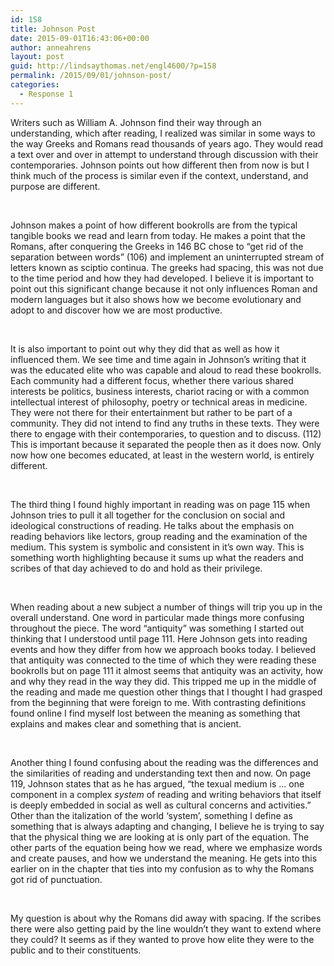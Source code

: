 ```yaml
---
id: 158
title: Johnson Post
date: 2015-09-01T16:43:06+00:00
author: anneahrens
layout: post
guid: http://lindsaythomas.net/engl4600/?p=158
permalink: /2015/09/01/johnson-post/
categories:
  - Response 1
---
```

Writers such as William A. Johnson find their way through an understanding, which after reading, I realized was similar in some ways to the way Greeks and Romans read thousands of years ago. They would read a text over and over in attempt to understand through discussion with their contemporaries. Johnson points out how different then from now is but I think much of the process is similar even if the context, understand, and purpose are different.

&nbsp;

Johnson makes a point of how different bookrolls are from the typical tangible books we read and learn from today. He makes a point that the Romans, after conquering the Greeks in 146 BC chose to “get rid of the separation between words” (106) and implement an uninterrupted stream of letters known as sciptio continua. The greeks had spacing, this was not due to the time period and how they had developed. I believe it is important to point out this significant change because it not only influences Roman and modern languages but it also shows how we become evolutionary and adopt to and discover how we are most productive.

&nbsp;

It is also important to point out why they did that as well as how it influenced them. We see time and time again in Johnson’s writing that it was the educated elite who was capable and aloud to read these bookrolls. Each community had a different focus, whether there various shared interests be politics, business interests, chariot racing or with a common intellectual interest of philosophy, poetry or technical areas in medicine. They were not there for their entertainment but rather to be part of a community. They did not intend to find any truths in these texts. They were there to engage with their contemporaries, to question and to discuss. (112) This is important because it separated the people then as it does now. Only now how one becomes educated, at least in the western world, is entirely different.

&nbsp;

The third thing I found highly important in reading was on page 115 when Johnson tries to pull it all together for the conclusion on social and ideological constructions of reading. He talks about the emphasis on reading behaviors like lectors, group reading and the examination of the medium. This system is symbolic and consistent in it’s own way. This is something worth highlighting because it sums up what the readers and scribes of that day achieved to do and hold as their privilege.

&nbsp;

When reading about a new subject a number of things will trip you up in the overall understand. One word in particular made things more confusing throughout the piece. The word “antiquity” was something I started out thinking that I understood until page 111. Here Johnson gets into reading events and how they differ from how we approach books today. I believed that antiquity was connected to the time of which they were reading these bookrolls but on page 111 it almost seems that antiquity was an activity, how and why they read in the way they did. This tripped me up in the middle of the reading and made me question other things that I thought I had grasped from the beginning that were foreign to me. With contrasting definitions found online I find myself lost between the meaning as something that explains and makes clear and something that is ancient.

&nbsp;

Another thing I found confusing about the reading was the differences and the similarities of reading and understanding text then and now. On page 119, Johnson states that as he has argued, “the texual medium is … one component in a complex _system_ of reading and writing behaviors that itself is deeply embedded in social as well as cultural concerns and activities.” Other than the italization of the world ‘system’, something I define as something that is always adapting and changing, I believe he is trying to say that the physical thing we are looking at is only part of the equation. The other parts of the equation being how we read, where we emphasize words and create pauses, and how we understand the meaning. He gets into this earlier on in the chapter that ties into my confusion as to why the Romans got rid of punctuation.

&nbsp;

My question is about why the Romans did away with spacing. If the scribes there were also getting paid by the line wouldn’t they want to extend where they could? It seems as if they wanted to prove how elite they were to the public and to their constituents.

&nbsp;